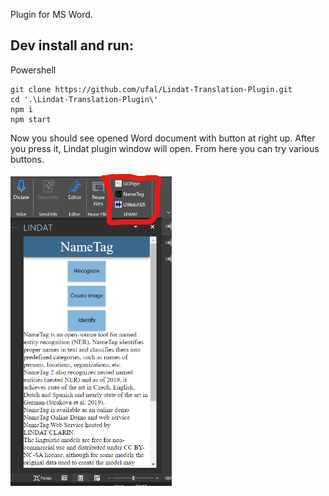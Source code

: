 Plugin for MS Word.

## Dev install and run:

Powershell

```
git clone https://github.com/ufal/Lindat-Translation-Plugin.git
cd '.\Lindat-Translation-Plugin\'
npm i
npm start
```

Now you should see opened Word document with button at right up.
After you press it, Lindat plugin window will open.
From here you can try various buttons.

<img src="demopicture.png" height="500px">
